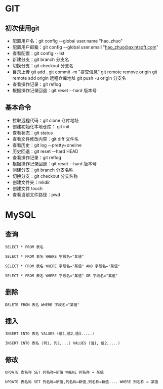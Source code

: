 # GIT
## 初次使用git

* 配置用户名：git config --global user.name "hao_zhuo" 
* 配置用户邮箱：git config --global user.email "hao_zhuo@axintsoft.com" 
* 查看配置：git config --list
* 新建分支：git branch 分支名
* 切换分支：git checkout 分支名
* 目录上传 
    git add .
    git commit -m "提交信息"
    git remote remove origin
    git remote add origin 远程仓库地址
    git push -u origin 分支名 
* 查看操作记录：git reflog
* 根据操作记录回退：git reset --hard 版本号

## 基本命令
* 拉取远程代码：git clone 仓库地址
* 创建初始化本地仓库： git init
* 查看状态：git status
* 查看文件修改内容：git diff 文件名
* 查看历史：git log --pretty=oneline
* 历史回退：git reset --hard HEAD
* 查看操作记录：git reflog
* 根据操作记录回退：git reset --hard 版本号
* 创建分支：git branch 分支名称
* 切换分支：git checkout 分支名称
* 创建文件夹：mkdir
* 创建文件 touch
* 查看当前文件路径：pwd

# MySQL

## 查询
	SELECT * FROM 表名
	
	SELECT * FROM 表名 WHERE 字段名="某值"
	
	SELECT * FROM 表名 WHERE 字段名="某值" AND 字段名="某值"
	
	SELECT * FROM 表名 WHERE 字段名="某值" OR 字段名="某值"

## 删除
	DELETE FROM 表名 WHERE 字段名="某值"

## 插入
	INSERT INTO 表名 VALUES (值1,值2,值3.....)
	
	INSERT INTO 表名 (列1, 列2,...) VALUES (值1, 值2,....)

## 修改
	UPDATE 表名称 SET 列名称=新值 WHERE 列名称 = 某值
	
	UPDATE 表名称 SET 列名称=新值,列名称=新值,列名称=新值.... WHERE 列名称 = 某值